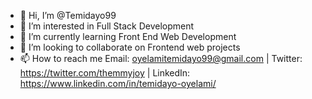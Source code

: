 - 👋 Hi, I’m @Temidayo99
- 👀 I’m interested in Full Stack Development
- 🌱 I’m currently learning Front End Web Development
- 💞️ I’m looking to collaborate on Frontend web projects
- 📫 How to reach me Email: oyelamitemidayo99@gmail.com | Twitter: https://twitter.com/themmyjoy | LinkedIn: https://www.linkedin.com/in/temidayo-oyelami/

<!---
Temidayo99/Temidayo99 is a ✨ special ✨ repository because its `README.md` (this file) appears on your GitHub profile.
You can click the Preview link to take a look at your changes.
--->
